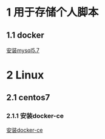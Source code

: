 
# 1 用于存储个人脚本

## 1.1 docker

[安装mysql5.7](docker/docker_mysql.sh)


# 2 Linux

## 2.1 centos7


### 2.1.1 安装docker-ce

[安装docker-ce](Linux/centos7/install_docker_ce.sh)